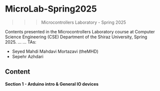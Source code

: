 ﻿# MicroLab-Spring2025
>>> Microcontrollers Laboratory - Spring 2025

Contents presented in the Microcontrollers Laboratory course at Computer Science Engineering (CSE) Department of the Shiraz University, Spring 2025.
...
...
TAs:
- Seyed Mahdi Mahdavi Mortazavi (theMHD)
- Sepehr Azhdari

## Content

#### Section 1 - Arduino intro & General IO devices

